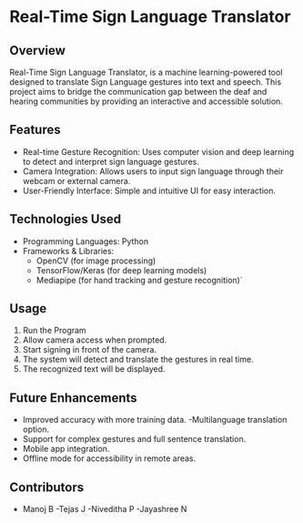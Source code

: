 # Real-Time Sign Language Translator 

## Overview
Real-Time Sign Language Translator, is a machine learning-powered tool designed to translate Sign Language gestures into text and speech. This project aims to bridge the communication gap between the deaf and hearing communities by providing an interactive and accessible solution.

## Features
- Real-time Gesture Recognition: Uses computer vision and deep learning to detect and interpret sign language gestures.
- Camera Integration: Allows users to input sign language through their webcam or external camera.
- User-Friendly Interface: Simple and intuitive UI for easy interaction.

## Technologies Used
- Programming Languages: Python
- Frameworks & Libraries:
  - OpenCV (for image processing)
  - TensorFlow/Keras (for deep learning models)
  - Mediapipe (for hand tracking and gesture recognition)`

## Usage
1. Run the Program
2. Allow camera access when prompted.
3. Start signing in front of the camera.
4. The system will detect and translate the gestures in real time.
5. The recognized text will be displayed.

## Future Enhancements
- Improved accuracy with more training data.
-Multilanguage translation option.
- Support for complex gestures and full sentence translation.
- Mobile app integration.
- Offline mode for accessibility in remote areas.

## Contributors
- Manoj B
-Tejas J
-Niveditha P
-Jayashree N

